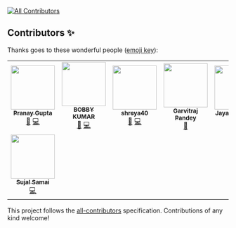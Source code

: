 
<!-- ALL-CONTRIBUTORS-BADGE:START - Do not remove or modify this section -->
[![All Contributors](https://img.shields.io/badge/all_contributors-8-orange.svg?style=flat-square)](#contributors-)
<!-- ALL-CONTRIBUTORS-BADGE:END -->
## Contributors ✨

Thanks goes to these wonderful people ([emoji key](https://allcontributors.org/docs/en/emoji-key)):

<!-- ALL-CONTRIBUTORS-LIST:START - Do not remove or modify this section -->
<!-- prettier-ignore-start -->
<!-- markdownlint-disable -->
<table>
  <tr>
    <td align="center"><a href="https://github.com/thepranaygupta"><img src="https://avatars.githubusercontent.com/u/64855541?v=4?s=100" width="100px;" alt=""/><br /><sub><b>Pranay Gupta</b></sub></a><br /><a href="#design-thepranaygupta" title="Design">🎨</a> <a href="https://github.com/Moosync/Moosync.github.io/commits?author=thepranaygupta" title="Code">💻</a></td>
    <td align="center"><a href="https://github.com/kashyap1905"><img src="https://avatars.githubusercontent.com/u/87887741?v=4?s=100" width="100px;" alt=""/><br /><sub><b>BOBBY KUMAR</b></sub></a><br /><a href="#design-kashyap1905" title="Design">🎨</a> <a href="https://github.com/Moosync/Moosync.github.io/commits?author=kashyap1905" title="Code">💻</a></td>
    <td align="center"><a href="https://github.com/shreya40"><img src="https://avatars.githubusercontent.com/u/88774355?v=4?s=100" width="100px;" alt=""/><br /><sub><b>shreya40</b></sub></a><br /><a href="#design-shreya40" title="Design">🎨</a> <a href="https://github.com/Moosync/Moosync.github.io/commits?author=shreya40" title="Code">💻</a></td>
    <td align="center"><a href="https://www.linkedin.com/in/garvitraj-pandey-5b1311155/"><img src="https://avatars.githubusercontent.com/u/62978449?v=4?s=100" width="100px;" alt=""/><br /><sub><b>Garvitraj Pandey</b></sub></a><br /><a href="#design-garvitraj" title="Design">🎨</a></td>
    <td align="center"><a href="https://github.com/jay-io"><img src="https://avatars.githubusercontent.com/u/55305804?v=4?s=100" width="100px;" alt=""/><br /><sub><b>Jayanta Pandit</b></sub></a><br /><a href="#content-jay-io" title="Content">🖋</a> <a href="https://github.com/Moosync/Moosync.github.io/commits?author=jay-io" title="Documentation">📖</a></td>
    <td align="center"><a href="https://github.com/undextered"><img src="https://avatars.githubusercontent.com/u/76005012?v=4?s=100" width="100px;" alt=""/><br /><sub><b>Abhimanyu Gabhrani</b></sub></a><br /><a href="https://github.com/Moosync/Moosync.github.io/commits?author=undextered" title="Code">💻</a></td>
    <td align="center"><a href="https://github.com/mchirag2002"><img src="https://avatars.githubusercontent.com/u/71757438?v=4?s=100" width="100px;" alt=""/><br /><sub><b>Chirag Mathur</b></sub></a><br /><a href="https://github.com/Moosync/Moosync.github.io/commits?author=mchirag2002" title="Code">💻</a></td>
  </tr>
  <tr>
    <td align="center"><a href="https://github.com/SujalSamai"><img src="https://avatars.githubusercontent.com/u/87236576?v=4?s=100" width="100px;" alt=""/><br /><sub><b>Sujal Samai</b></sub></a><br /><a href="https://github.com/Moosync/Moosync.github.io/commits?author=SujalSamai" title="Code">💻</a></td>
  </tr>
</table>

<!-- markdownlint-restore -->
<!-- prettier-ignore-end -->

<!-- ALL-CONTRIBUTORS-LIST:END -->

This project follows the [all-contributors](https://github.com/all-contributors/all-contributors) specification. Contributions of any kind welcome!